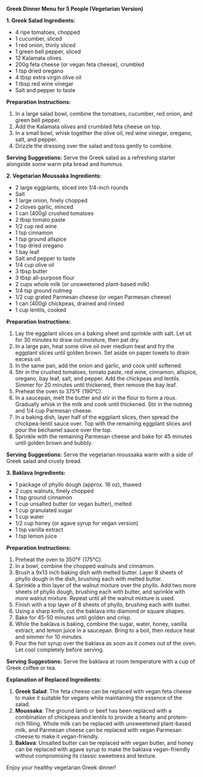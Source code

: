 **Greek Dinner Menu for 5 People (Vegetarian Version)**

**1. Greek Salad**
**Ingredients:**
- 4 ripe tomatoes, chopped
- 1 cucumber, sliced
- 1 red onion, thinly sliced
- 1 green bell pepper, sliced
- 12 Kalamata olives
- 200g feta cheese (or vegan feta cheese), crumbled
- 1 tsp dried oregano
- 4 tbsp extra virgin olive oil
- 1 tbsp red wine vinegar
- Salt and pepper to taste

**Preparation Instructions:**
1. In a large salad bowl, combine the tomatoes, cucumber, red onion, and green bell pepper.
2. Add the Kalamata olives and crumbled feta cheese on top.
3. In a small bowl, whisk together the olive oil, red wine vinegar, oregano, salt, and pepper.
4. Drizzle the dressing over the salad and toss gently to combine.

**Serving Suggestions:**
Serve the Greek salad as a refreshing starter alongside some warm pita bread and hummus.

**2. Vegetarian Moussaka**
**Ingredients:**
- 2 large eggplants, sliced into 1/4-inch rounds
- Salt
- 1 large onion, finely chopped
- 2 cloves garlic, minced
- 1 can (400g) crushed tomatoes
- 2 tbsp tomato paste
- 1/2 cup red wine
- 1 tsp cinnamon
- 1 tsp ground allspice
- 1 tsp dried oregano
- 1 bay leaf
- Salt and pepper to taste
- 1/4 cup olive oil
- 3 tbsp butter
- 3 tbsp all-purpose flour
- 2 cups whole milk (or unsweetened plant-based milk)
- 1/4 tsp ground nutmeg
- 1/2 cup grated Parmesan cheese (or vegan Parmesan cheese)
- 1 can (400g) chickpeas, drained and rinsed
- 1 cup lentils, cooked

**Preparation Instructions:**
1. Lay the eggplant slices on a baking sheet and sprinkle with salt. Let sit for 30 minutes to draw out moisture, then pat dry.
2. In a large pan, heat some olive oil over medium heat and fry the eggplant slices until golden brown. Set aside on paper towels to drain excess oil.
3. In the same pan, add the onion and garlic, and cook until softened.
4. Stir in the crushed tomatoes, tomato paste, red wine, cinnamon, allspice, oregano, bay leaf, salt, and pepper. Add the chickpeas and lentils. Simmer for 20 minutes until thickened, then remove the bay leaf.
5. Preheat the oven to 375°F (190°C).
6. In a saucepan, melt the butter and stir in the flour to form a roux. Gradually whisk in the milk and cook until thickened. Stir in the nutmeg and 1/4 cup Parmesan cheese.
7. In a baking dish, layer half of the eggplant slices, then spread the chickpea-lentil sauce over. Top with the remaining eggplant slices and pour the béchamel sauce over the top.
8. Sprinkle with the remaining Parmesan cheese and bake for 45 minutes until golden brown and bubbly.

**Serving Suggestions:**
Serve the vegetarian moussaka warm with a side of Greek salad and crusty bread.

**3. Baklava**
**Ingredients:**
- 1 package of phyllo dough (approx. 16 oz), thawed
- 2 cups walnuts, finely chopped
- 1 tsp ground cinnamon
- 1 cup unsalted butter (or vegan butter), melted
- 1 cup granulated sugar
- 1 cup water
- 1/2 cup honey (or agave syrup for vegan version)
- 1 tsp vanilla extract
- 1 tsp lemon juice

**Preparation Instructions:**
1. Preheat the oven to 350°F (175°C).
2. In a bowl, combine the chopped walnuts and cinnamon.
3. Brush a 9x13 inch baking dish with melted butter. Layer 8 sheets of phyllo dough in the dish, brushing each with melted butter.
4. Sprinkle a thin layer of the walnut mixture over the phyllo. Add two more sheets of phyllo dough, brushing each with butter, and sprinkle with more walnut mixture. Repeat until all the walnut mixture is used.
5. Finish with a top layer of 8 sheets of phyllo, brushing each with butter.
6. Using a sharp knife, cut the baklava into diamond or square shapes.
7. Bake for 45-50 minutes until golden and crisp.
8. While the baklava is baking, combine the sugar, water, honey, vanilla extract, and lemon juice in a saucepan. Bring to a boil, then reduce heat and simmer for 10 minutes.
9. Pour the hot syrup over the baklava as soon as it comes out of the oven. Let cool completely before serving.

**Serving Suggestions:**
Serve the baklava at room temperature with a cup of Greek coffee or tea.

**Explanation of Replaced Ingredients:**
1. **Greek Salad**: The feta cheese can be replaced with vegan feta cheese to make it suitable for vegans while maintaining the essence of the salad.
2. **Moussaka**: The ground lamb or beef has been replaced with a combination of chickpeas and lentils to provide a hearty and protein-rich filling. Whole milk can be replaced with unsweetened plant-based milk, and Parmesan cheese can be replaced with vegan Parmesan cheese to make it vegan-friendly.
3. **Baklava**: Unsalted butter can be replaced with vegan butter, and honey can be replaced with agave syrup to make the baklava vegan-friendly without compromising its classic sweetness and texture.

Enjoy your healthy vegetarian Greek dinner!